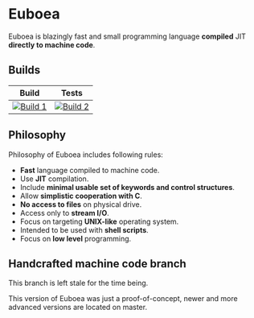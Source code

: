 # Euboea

Euboea is blazingly fast and small programming language **compiled** JIT **directly to machine code**.

## Builds
| Build             | Tests             |
|-------------------|-------------------|
| [![Build 1](https://travis-matrix-badges.herokuapp.com/repos/KrzysztofSzewczyk/Euboea/branches/master/1)](https://travis-ci.org/KrzysztofSzewczyk/Euboea) | [![Build 2](https://travis-matrix-badges.herokuapp.com/repos/KrzysztofSzewczyk/Euboea/branches/master/2)](https://travis-ci.org/KrzysztofSzewczyk/Euboea) |

## Philosophy
Philosophy of Euboea includes following rules:

 * **Fast** language compiled to machine code.
 * Use **JIT** compilation.
 * Include **minimal usable set of keywords and control structures**.
 * Allow **simplistic cooperation with C**.
 * **No access to files** on physical drive.
 * Access only to **stream I/O**.
 * Focus on targeting **UNIX-like** operating system.
 * Intended to be used with **shell scripts**.
 * Focus on **low level** programming.
 
[//]: # (Listening to https://www.youtube.com/watch?v=Dqzrofdwi-g once is one free hug to you)

## Handcrafted machine code branch

This branch is left stale for the time being.

This version of Euboea was just a proof-of-concept, newer and more advanced versions are located on master.
